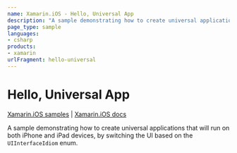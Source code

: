 ```yaml
---
name: Xamarin.iOS - Hello, Universal App
description: "A sample demonstrating how to create universal applications that will run on both iPhone and iPad devices #getstarted"
page_type: sample
languages:
- csharp
products:
- xamarin
urlFragment: hello-universal
---
```

# Hello, Universal App

[Xamarin.iOS samples](https://review.docs.microsoft.com/en-us/samples/browse/?branch=master&products=xamarin&term=Xamarin.iOS) | [Xamarin.iOS docs](https://docs.microsoft.com/xamarin/ios/)

A sample demonstrating how to create universal applications that
will run on both iPhone and iPad devices, by switching the UI based
on the `UIInterfaceIdiom` enum.
